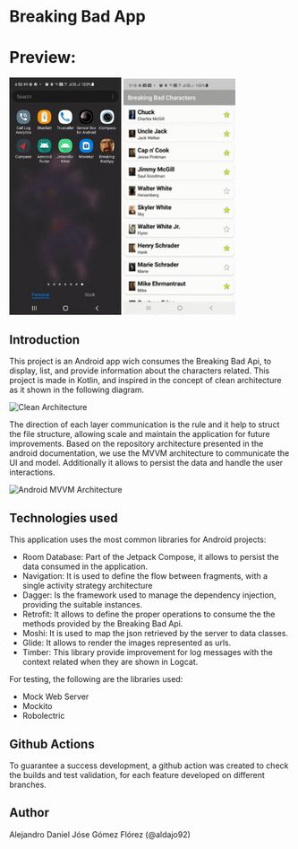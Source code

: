 # Breaking Bad App

# Preview:

<img src=".media/preview.gif" alt="Drawing" style="width: 200px;"/>        <img src=".media/darkmode.gif" alt="Drawing" style="width: 200px;"/>

## Introduction ##
This project is an Android app wich consumes the Breaking Bad Api, to display, list, and provide information about the characters related. This project is made in Kotlin, and inspired in the concept of clean architecture as it shown in the following diagram.

![Clean Architecture](https://codersopinion.com/images/posts/clean-architecture/clean-architecture.png)


The direction of each layer communication is the rule and it help to struct the file structure, allowing scale and maintain the application for future improvements. Based on the repository architecture presented in the android documentation, we use the MVVM architecture to communicate the UI and model. Additionally it allows to persist the data and handle the user interactions.

![Android MVVM Architecture](https://miro.medium.com/max/724/1*BqFy9rd2_hCtOeHgUY72gg.png)

## Technologies used ##

This application uses the most common libraries for Android projects:

- Room Database: Part of the Jetpack Compose, it allows to persist the data consumed in the application.
- Navigation: It is used to define the flow between fragments, with a single activity strategy architecture
- Dagger: Is the framework used to manage the dependency injection, providing the suitable instances.
- Retrofit: It allows to define the proper operations to consume the the methods provided by the Breaking Bad Api.
- Moshi: It is used to map the json retrieved by the server to data classes.
- Glide: It allows to render the images represented as urls.
- Timber: This library provide improvement for log messages with the context related when they are shown in Logcat.

For testing, the following are the libraries used:
- Mock Web Server
- Mockito
- Robolectric

## Github Actions ##
To guarantee a success development, a github action was created to check the builds and test validation, for each feature developed on different branches.

## Author ##
Alejandro Daniel Jóse Gómez Flórez (@aldajo92)